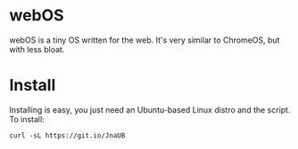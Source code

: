 # webOS
webOS is a tiny OS written for the web. It's very similar to ChromeOS, but with less bloat.
# Install
Installing is easy, you just need an Ubuntu-based Linux distro and the script. To install:
```
curl -sL https://git.io/JnaUB
```
